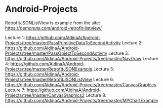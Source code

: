# Android-Projects

RetrofitJSONListView is example from the site: https://demonuts.com/android-retrofit-listview/

Lecture 1: https://github.com/AldinaA/Android-Projects/tree/master/PassPrimitiveDataToSecondActivity
Lecture 2: https://github.com/AldinaA/Android-Projects/tree/master/PassObjectToSecondActivity
Lecture 3: https://github.com/AldinaA/Android-Projects/tree/master/NavDraw
Lecture 4: https://github.com/AldinaA/Android-Projects/tree/master/RetrofitJSONExample
Lecture 5: https://github.com/AldinaA/Android-Projects/tree/master/RetrofitJSONListView
Lecture 6: https://github.com/AldinaA/Android-Projects/tree/master/CanvasGraphics
Lecture 7: https://github.com/AldinaA/Android-Projects/tree/master/CanvasGraphics2
Lecture 8: https://github.com/AldinaA/Android-Projects/tree/master/MPChartExample